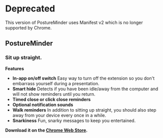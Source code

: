 # Deprecated
This version of PostureMinder uses Manifest v2 which is no longer supported by Chrome.

PostureMinder
-----
### Sit up straight.

**Features**

- **In-app on/off switch** Easy way to turn off the extension so you don't embarrass yourself during a presentation.
- **Smart hide** Detects if you have been idle/away from the computer and will not show reminders until you return.
- **Timed close or click close reminders**
- **Optional notification sounds**
- **Walk reminders** In addition to sitting up straight, you should also step away from your device every once in a while.
- **Snarkiness** Fun, snarky messages to keep you entertained.

**Download it on the [Chrome Web Store](https://chrome.google.com/webstore/detail/postureminder/dkmkfopiihabelocpelofchappjjnpkm?hl=en-US&gl=US).**
